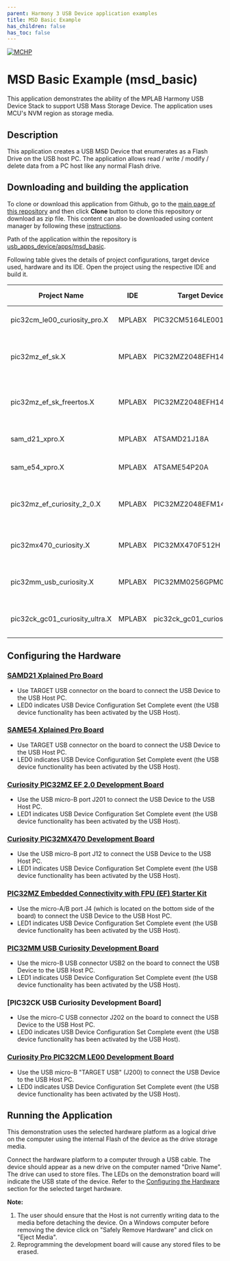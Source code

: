 ```yaml
---
parent: Harmony 3 USB Device application examples
title: MSD Basic Example 
has_children: false
has_toc: false
---
```


[![MCHP](https://www.microchip.com/ResourcePackages/Microchip/assets/dist/images/logo.png)](https://www.microchip.com)

# MSD Basic Example (msd_basic)

This application demonstrates the ability of the MPLAB Harmony USB Device Stack to support USB Mass Storage Device. The application uses MCU's NVM region as storage media. 

## Description

This application creates a USB MSD Device that enumerates as a Flash Drive on the USB host PC. The application allows read / write / modify / delete data from a PC host like any normal Flash drive.

## Downloading and building the application

To clone or download this application from Github, go to the [main page of this repository](https://github.com/Microchip-MPLAB-Harmony/usb_apps_device) and then click **Clone** button to clone this repository or download as zip file.
This content can also be downloaded using content manager by following these [instructions](https://github.com/Microchip-MPLAB-Harmony/contentmanager/wiki).

Path of the application within the repository is [usb_apps_device/apps/msd_basic](https://github.com/Microchip-MPLAB-Harmony/usb_apps_device/tree/master/apps/msd_basic).

Following table gives the details of project configurations, target device used, hardware and its IDE. Open the project using the respective IDE and build it. 

| Project Name                    | IDE    | Target Device       | Hardware / Configuration                                                   |
| ------------------------------- | ------ | ------------------- | -------------------------------------------------------------------------- |
| pic32cm_le00_curiosity_pro.X    | MPLABX | PIC32CM5164LE00100  | [PIC32CM Lx Curiosity Pro Board](#config_22)               |
| pic32mz_ef_sk.X                 | MPLABX | PIC32MZ2048EFH144   | [PIC32MZ Embedded Connectivity with FPU (EF) Starter Kit](#config_16)      |
| pic32mz_ef_sk_freertos.X        | MPLABX | PIC32MZ2048EFH144   | [PIC32MZ Embedded Connectivity with FPU (EF) Starter Kit](#config_16)      |
| sam_d21_xpro.X                  | MPLABX | ATSAMD21J18A        | [SAMD21 Xplained Pro Board](#config_2)                                    |
| sam_e54_xpro.X                  | MPLABX | ATSAME54P20A        | [SAME54 Xplained Pro Board](#config_3)                                    |
| pic32mz_ef_curiosity_2_0.X                  | MPLABX | PIC32MZ2048EFM144        | [Curiosity PIC32MZ EF 2.0 Development Board](#config_4)                                    |
| pic32mx470_curiosity.X          | MPLABX | PIC32MX470F512H     | [PIC32MX Curiosity Development Board](#config_13)                          |
| pic32mm_usb_curiosity.X                | MPLABX | PIC32MM0256GPM064   | [PIC32MM USB Curiosity Development Board](#config_20)               |
| pic32ck_gc01_curiosity_ultra.X                | MPLABX | pic32ck_gc01_curiosity_ultra   | [PIC32CK USB Curiosity Development Board](#config_24)               |


## <a name="config_title"></a> Configuring the Hardware

### <a name="config_2"></a> [SAMD21 Xplained Pro Board](https://www.microchip.com/developmenttools/ProductDetails/atsamd21-xpro)

- Use TARGET USB connector on the board to connect the USB Device to the USB Host PC.
- LED0 indicates USB Device Configuration Set Complete event (the USB device functionality has been activated by the USB Host).

### <a name="config_3"></a> [SAME54 Xplained Pro Board](https://www.microchip.com/developmenttools/productdetails/atsame54-xpro)

- Use TARGET USB connector on the board to connect the USB Device to the USB Host PC.
- LED0 indicates USB Device Configuration Set Complete event (the USB device functionality has been activated by the USB Host).

### <a name="config_4"></a> [Curiosity PIC32MZ EF 2.0 Development Board](https://www.microchip.com/Developmenttools/ProductDetails/DM320209)

- Use the USB micro-B port J201 to connect the USB Device to the USB Host PC.
- LED1 indicates USB Device Configuration Set Complete event (the USB device functionality has been activated by the USB Host).

### <a name="config_13"></a> [Curiosity PIC32MX470 Development Board](https://www.microchip.com/Developmenttools/ProductDetails/dm320103)

- Use the USB micro-B port J12 to connect the USB Device to the USB Host PC.
- LED1 indicates USB Device Configuration Set Complete event (the USB device functionality has been activated by the USB Host).

### <a name="config_16"></a> [PIC32MZ Embedded Connectivity with FPU (EF) Starter Kit](https://www.microchip.com/Developmenttools/ProductDetails/DM320007)

- Use the micro-A/B port J4 (which is located on the bottom side of the board) to connect the USB Device to the USB Host PC.
- LED1 indicates USB Device Configuration Set Complete event (the USB device functionality has been activated by the USB Host).

### <a name="config_20"></a> [PIC32MM USB Curiosity Development Board](https://www.microchip.com/en-us/development-tool/dm320107)

- Use the micro-B USB connector USB2 on the board to connect the USB Device to the USB Host PC.
- LED1 indicates USB Device Configuration Set Complete event (the USB device functionality has been activated by the USB Host).

### <a name="config_24"></a> [PIC32CK USB Curiosity Development Board]

- Use the micro-C USB connector J202 on the board to connect the USB Device to the USB Host PC.
- LED0 indicates USB Device Configuration Set Complete event (the USB device functionality has been activated by the USB Host).

### <a name="config_22"></a> [Curiosity Pro PIC32CM LE00 Development Board](https://www.microchip.com/Developmenttools/ProductDetails/DMXXXXX)

- Use the USB micro-B "TARGET USB" (J200) to connect the USB Device to the USB Host PC.
- LED0 indicates USB Device Configuration Set Complete event (the USB device functionality has been activated by the USB Host).

## Running the Application

This demonstration uses the selected hardware platform as a logical drive on the computer using the internal Flash of the device as the drive storage media. 

Connect the hardware platform to a computer through a USB cable. The device should appear as a new drive on the computer named "Drive Name". The drive can used to store files. The LEDs on the demonstration board will indicate the USB state of the device. Refer to the [Configuring the Hardware](#config_title) section for the selected target hardware. 

**Note:** 
1. The user should ensure that the Host is not currently writing data to the media before detaching the device. On a Windows computer before removing the device click on "Safely Remove Hardware" and click on "Eject Media". 
2. Reprogramming the development board will cause any stored files to be erased. 
